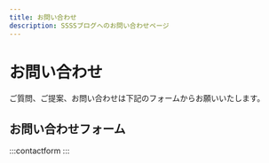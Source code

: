 ```yaml
---
title: お問い合わせ
description: SSSSブログへのお問い合わせページ
---
```


# お問い合わせ

ご質問、ご提案、お問い合わせは下記のフォームからお願いいたします。

## お問い合わせフォーム

:::contactform
:::
